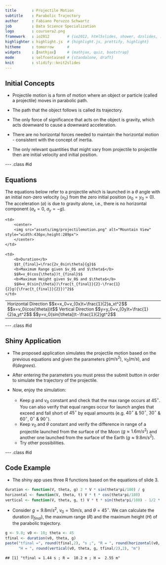 ```yaml
---
title       : Projectile Motion
subtitle    : Parabolic Trajectory
author      : Fabiano Peruzzo Schwartz
job         : Data Science Specialization
logo        : coursera2.png
framework   : io2012        # {io2012, html5slides, shower, dzslides, ...}
highlighter : highlight.js  # {highlight.js, prettify, highlight}
hitheme     : tomorrow      # 
widgets     : [mathjax]     # {mathjax, quiz, bootstrap}
mode        : selfcontained # {standalone, draft}
knit        : slidify::knit2slides
---
```


## Initial Concepts

* Projectile motion is a form of motion where an object or particle (called a projectile) moves in parabolic path.

* The path that the object follows is called its trajectory.

* The only force of significance that acts on the object is gravity, which acts downward to cause a downward acceleration. 

* There are no horizontal forces needed to maintain the horizontal motion - consistent with the concept of inertia.

* The only relevant quantities that might vary from projectile to projectile then are initial velocity and initial position.

--- .class #id 

## Equations

The equations below refer to a projectile which is launched in a $\theta$ angle with an initial non-zero velocity ($v_0$) from the zero initial position ($x_0=y_0=0$). The acceleration ($a$) is due to gravity alone, i.e., there is no horizontal component ($a_x=0$, $a_y=-g$).

<table>
  <tr>
    <td>
        Horizontal Direction
        $$x=x_0+v_{0x}t+\frac{1}{2}a_xt^2$$
        $$x=v_0(cos{\theta})t$$
        Vertical Direction
        $$y=y_0+v_{0y}t+\frac{1}{2}a_yt^2$$
        $$y=v_0(sin{\theta})t-\frac{1}{2}gt^2$$
    </td>

    <td>
        <center>
        <img src="assets/img/projectilemotion.png" alt="Mountain View" style="width:436px;height:289px">
        </center>
    </td>

    <td>
        <b>Duration</b>
        $$t_{final}=\frac{2v_0sin\theta}{g}$$
        <b>Maximum Range given $v_0$ and $\theta$</b>
        $$R=v_0(cos{\theta})t_{final}$$
        <b>Maximum Height given $v_0$ and $\theta$</b>
        $$H=v_0(sin{\theta})\frac{t_{final}}{2}-\frac{1}{2}g({\frac{t_{final}}{2}})^2$$
    </td>

  </tr>
</table>

--- .class #id 

## Shiny Application

* The proposed application simulates the projectile motion based on the previous equations and given the parameters $g(m/s^2)$, $v_0(m/s)$, and $\theta(degrees)$.

* After entering the parameters you must press the submit button in order to simulate the trajectory of the projectile.

* Now, enjoy the simulation:
    + Keep $g$ and $v_0$ constant and check that the max range occurs at $45^{\circ}$. You can also verify that equal ranges occur for launch angles that exceed and fall short of $45^{\circ}$ by equal amounts (e.g. $40^{\circ}$ & $50^{\circ}$, $30^{\circ}$ & $60^{\circ}$, $0^{\circ}$ & $90^{\circ}$).
    + Keep $v_0$ and $\theta$ constant and verify the difference in range of a projectile launched from the surface of the Moon ($g{\approx}1.6m/s^2$) and another one launched from the surface of the Earth ($g{\approx}9.8m/s^2$).
    + Try other possibilities.

--- .class #id 

##  Code Example

* The shiny app uses three R functions based on the equations of slide 3.


```r
duration <- function(V, theta, g) 2 * V * sin(theta*pi/180) / g
horizontal <- function(V, theta, t) V * t * cos(theta*pi/180)
vertical <- function(V, theta, g, t) V * t * sin(theta*pi/180) - 1/2 * g * t^2
```

* Consider $g=9.8m/s^2$, $v_0=10m/s$, and ${\theta}=45^{\circ}$. We can calculate the duration ($t_{final}$), the maximum range ($R$) and the maximum height ($H$) of the parabolic trajectory.


```r
g <- 9.8; v0 <- 10; theta <- 45
tfinal <- duration(v0, theta, g)
paste("tfinal =", round(tfinal,2), "s ;", "R = ", round(horizontal(v0, theta, tfinal),2), "m ;", 
      "H = ", round(vertical(v0, theta, g, tfinal/2),2), "m")
```

```
## [1] "tfinal = 1.44 s ; R =  10.2 m ; H =  2.55 m"
```

